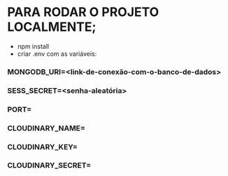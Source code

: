 # PARA RODAR O PROJETO LOCALMENTE;

- npm install
- criar .env com as variáveis:

### MONGODB_URI=<link-de-conexão-com-o-banco-de-dados>

### SESS_SECRET=<senha-aleatória>
### PORT=<Porta-local>
### CLOUDINARY_NAME=<credencial-cloudnarty>
### CLOUDINARY_KEY=<credencial-cloudnarty>
### CLOUDINARY_SECRET=<credencial-cloudnarty>
 